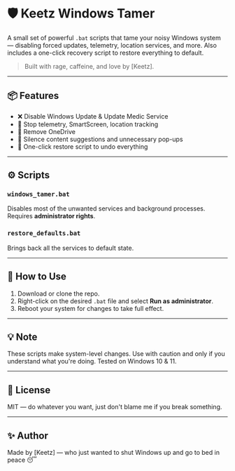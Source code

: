 # 🛡️ Keetz Windows Tamer

A small set of powerful `.bat` scripts that tame your noisy Windows system — disabling forced updates, telemetry, location services, and more. Also includes a one-click recovery script to restore everything to default.

> Built with rage, caffeine, and love by [Keetz].

---

## 📦 Features

- ❌ Disable Windows Update & Update Medic Service
- 🚫 Stop telemetry, SmartScreen, location tracking
- 🧹 Remove OneDrive
- 🔕 Silence content suggestions and unnecessary pop-ups
- 🔁 One-click restore script to undo everything

---

## ⚙️ Scripts

### `windows_tamer.bat`
Disables most of the unwanted services and background processes. Requires **administrator rights**.

### `restore_defaults.bat`
Brings back all the services to default state.

---

## 🧠 How to Use

1. Download or clone the repo.
2. Right-click on the desired `.bat` file and select **Run as administrator**.
3. Reboot your system for changes to take full effect.

---

## 💡 Note

These scripts make system-level changes. Use with caution and only if you understand what you're doing. Tested on Windows 10 & 11.

---

## 📜 License

MIT — do whatever you want, just don't blame me if you break something.

---

## ✨ Author

Made by [Keetz] — who just wanted to shut Windows up and go to bed in peace 😴
